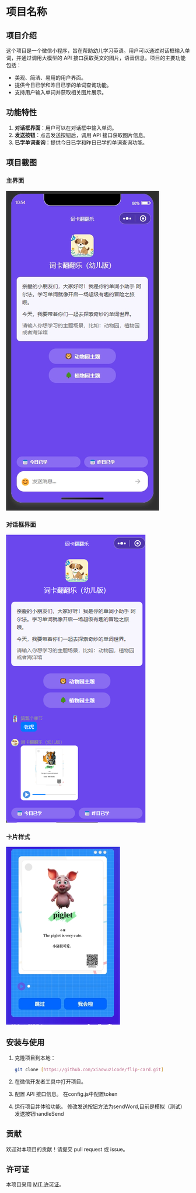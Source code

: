 # 项目名称

## 项目介绍

这个项目是一个微信小程序，旨在帮助幼儿学习英语。用户可以通过对话框输入单词，并通过调用大模型的 API 接口获取英文的图片，语音信息。项目的主要功能包括：

- 美观、简洁、易用的用户界面。
- 提供今日已学和昨日已学的单词查询功能。
- 支持用户输入单词并获取相关图片展示。

## 功能特性

1. **对话框界面**：用户可以在对话框中输入单词。
2. **发送按钮**：点击发送按钮后，调用 API 接口获取图片信息。
3. **已学单词查询**：提供今日已学和昨日已学的单词查询功能。

## 项目截图

### 主界面

![主界面截图](images/0.png)

### 对话框界面

![对话框界面截图](images/2.png)

### 卡片样式

![卡片样式截图](images/1.png)

## 安装与使用

1. 克隆项目到本地：

   ```bash
   git clone [https://github.com/xiaowuzicode/flip-card.git]
   ```

2. 在微信开发者工具中打开项目。

3. 配置 API 接口信息。
在config.js中配置token

4. 运行项目并体验功能。
修改发送按钮方法为sendWord,目前是模拟（测试）发送按钮handleSend
<view class="send-btn {{inputWord ? 'active' : ''}}" bindtap="handleSend">

## 贡献

欢迎对本项目的贡献！请提交 pull request 或 issue。

## 许可证

本项目采用 [MIT 许可证](LICENSE)。
